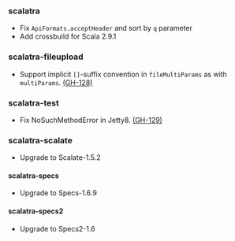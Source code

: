 ### scalatra
* Fix `ApiFormats.acceptHeader` and sort by `q` parameter
* Add crossbuild for Scala 2.9.1 

### scalatra-fileupload
* Support implicit `[]`-suffix convention in `fileMultiParams` as with `multiParams`. [(GH-128)](http://github.com/scalatra/scalatra/issues/128)

### scalatra-test
* Fix NoSuchMethodError in Jetty8. [(GH-129)](http://github.com/scalatra/scalatra/issues/129) 

### scalatra-scalate
* Upgrade to Scalate-1.5.2

#### scalatra-specs
* Upgrade to Specs-1.6.9

#### scalatra-specs2
* Upgrade to Specs2-1.6

